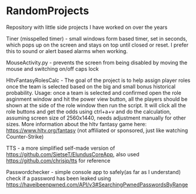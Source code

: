# RandomProjects
Repository with little side projects I have worked on over the years

Tiner (misspelled timer) - small windows form based timer, set in seconds, which pops up on the screen and stays on top until closed or reset. I prefer this to sound or alert based alarms when working.

MouseActivity.py - prevents the screen from being disabled by moving the mouse and switching on/off caps lock

HltvFantasyRolesCalc - The goal of the project is to help assign player roles once the team is selected based on the big and small bonus historical probability.
Usage: once a team is selected and confirmed open the role asginment window and hit the power view button, all the players should be shown at the side of the role window then run the script. It will click all the role buttons and get the odds using ctrl+a+v and do the calculation, assuming screen size of 2560x1440, needs adjustment manually for other sizes.
More information about the hltv fantasy game here: https://www.hltv.org/fantasy (not affiliated or sponsored, just like watching Counter-Strike)

TTS - a more simplified self-made version of https://github.com/SietseT/ElundusCoreApp, also used https://github.com/chrisjp/tts for reference

Passwordchecker - simple console app to safely(as far as I understand) check if a password has been leaked using https://haveibeenpwned.com/API/v3#SearchingPwnedPasswordsByRange
